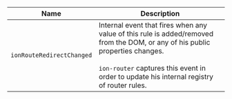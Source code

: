 
| Name | Description |
| --- | --- |
| `ionRouteRedirectChanged` | Internal event that fires when any value of this rule is added/removed from the DOM, or any of his public properties changes.<br /><br />`ion-router` captures this event in order to update his internal registry of router rules. |

